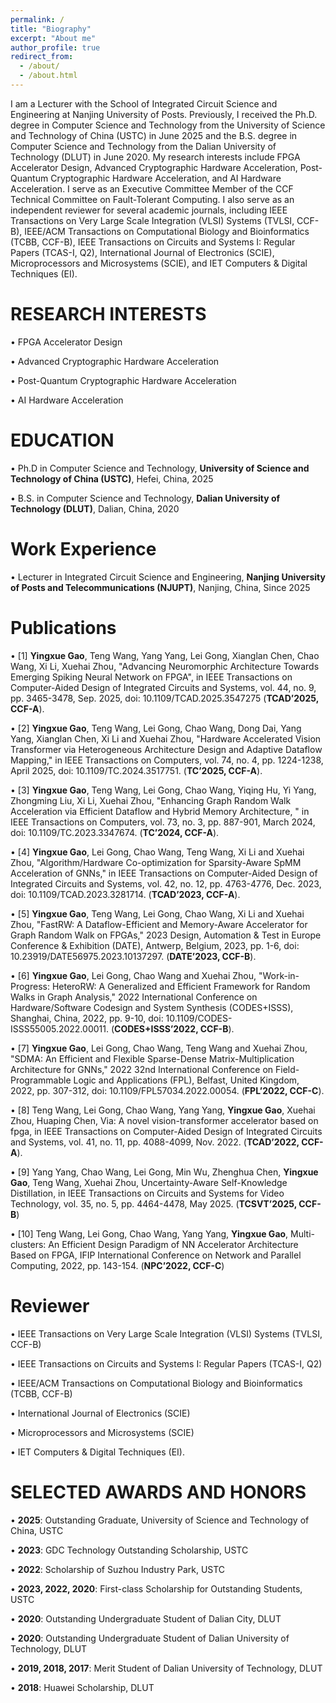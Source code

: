 ```yaml
---
permalink: /
title: "Biography"
excerpt: "About me"
author_profile: true
redirect_from: 
  - /about/
  - /about.html
---
```


I am a Lecturer with the School of Integrated Circuit Science and Engineering at Nanjing University of Posts. Previously, I received the Ph.D. degree in Computer Science and Technology from the University of Science and Technology of China (USTC) in June 2025 and the B.S. degree in Computer Science and Technology from the Dalian University of Technology (DLUT) in June 2020. My research interests include FPGA Accelerator Design, Advanced Cryptographic Hardware Acceleration, Post-Quantum Cryptographic Hardware Acceleration, and AI Hardware Acceleration. I serve as an Executive Committee Member of the CCF Technical Committee on Fault-Tolerant Computing. I also serve as an independent reviewer for several academic journals, including IEEE Transactions on Very Large Scale Integration (VLSI) Systems (TVLSI, CCF-B), IEEE/ACM Transactions on Computational Biology and Bioinformatics (TCBB, CCF-B), IEEE Transactions on Circuits and Systems I: Regular Papers (TCAS-I, Q2), International Journal of Electronics (SCIE), Microprocessors and Microsystems (SCIE), and IET Computers & Digital Techniques (EI).

RESEARCH INTERESTS
======
• FPGA Accelerator Design

• Advanced Cryptographic Hardware Acceleration

• Post-Quantum Cryptographic Hardware Acceleration

• AI Hardware Acceleration

EDUCATION
======
• Ph.D in Computer Science and Technology, **University of Science and Technology of China (USTC)**, Hefei, China, 2025

• B.S. in Computer Science and Technology, **Dalian University of Technology (DLUT)**, Dalian, China, 2020

Work Experience
======
• Lecturer in Integrated Circuit Science and Engineering, **Nanjing University of Posts and Telecommunications (NJUPT)**, Nanjing, China, Since 2025

Publications
======
• [1] **Yingxue Gao**, Teng Wang, Yang Yang, Lei Gong, Xianglan Chen, Chao Wang, Xi Li, Xuehai Zhou, "Advancing Neuromorphic Architecture Towards Emerging Spiking Neural Network on FPGA", in IEEE Transactions on Computer-Aided Design of Integrated Circuits and Systems, vol. 44, no. 9, pp. 3465-3478, Sep. 2025, doi: 10.1109/TCAD.2025.3547275 (**TCAD’2025, CCF-A**).

• [2] **Yingxue Gao**, Teng Wang, Lei Gong, Chao Wang, Dong Dai, Yang Yang, Xianglan Chen, Xi Li and Xuehai Zhou, "Hardware Accelerated Vision Transformer via Heterogeneous Architecture Design and Adaptive Dataflow Mapping," in IEEE Transactions on Computers, vol. 74, no. 4, pp. 1224-1238, April 2025, doi: 10.1109/TC.2024.3517751. (**TC’2025, CCF-A**).

• [3] **Yingxue Gao**, Teng Wang, Lei Gong, Chao Wang, Yiqing Hu, Yi Yang, Zhongming Liu, Xi Li, Xuehai Zhou, "Enhancing Graph Random Walk Acceleration via Efficient Dataflow and Hybrid Memory Architecture, " in IEEE Transactions on Computers, vol. 73, no. 3, pp. 887-901, March 2024, doi: 10.1109/TC.2023.3347674. (**TC’2024, CCF-A**).

• [4] **Yingxue Gao**, Lei Gong, Chao Wang, Teng Wang, Xi Li and Xuehai Zhou, "Algorithm/Hardware Co-optimization for Sparsity-Aware SpMM Acceleration of GNNs," in IEEE Transactions on Computer-Aided Design of Integrated Circuits and Systems, vol. 42, no. 12, pp. 4763-4776, Dec. 2023, doi: 10.1109/TCAD.2023.3281714. (**TCAD’2023, CCF-A**).

• [5] **Yingxue Gao**, Teng Wang, Lei Gong, Chao Wang, Xi Li and Xuehai Zhou, "FastRW: A Dataflow-Efficient and Memory-Aware Accelerator for Graph Random Walk on FPGAs," 2023 Design, Automation & Test in Europe Conference & Exhibition (DATE), Antwerp, Belgium, 2023, pp. 1-6, doi: 10.23919/DATE56975.2023.10137297. (**DATE’2023, CCF-B**).

• [6] **Yingxue Gao**, Lei Gong, Chao Wang and Xuehai Zhou, "Work-in-Progress: HeteroRW: A Generalized and Efficient Framework for Random Walks in Graph Analysis," 2022 International Conference on Hardware/Software Codesign and System Synthesis (CODES+ISSS), Shanghai, China, 2022, pp. 9-10, doi: 10.1109/CODES-ISSS55005.2022.00011. (**CODES+ISSS’2022, CCF-B**).

• [7] **Yingxue Gao**, Lei Gong, Chao Wang, Teng Wang and Xuehai Zhou, "SDMA: An Efficient and Flexible Sparse-Dense Matrix-Multiplication Architecture for GNNs," 2022 32nd International Conference on Field-Programmable Logic and Applications (FPL), Belfast, United Kingdom, 2022, pp. 307-312, doi: 10.1109/FPL57034.2022.00054. (**FPL’2022, CCF-C**).

• [8] Teng Wang, Lei Gong, Chao Wang, Yang Yang, **Yingxue Gao**, Xuehai Zhou, Huaping Chen, Via: A novel vision-transformer accelerator based on fpga, in IEEE Transactions on Computer-Aided Design of Integrated Circuits and Systems, vol. 41, no. 11, pp. 4088-4099, Nov. 2022. (**TCAD’2022, CCF-A**).

• [9] Yang Yang, Chao Wang, Lei Gong, Min Wu, Zhenghua Chen, **Yingxue Gao**, Teng Wang, Xuehai Zhou, Uncertainty-Aware Self-Knowledge Distillation, in IEEE Transactions on Circuits and Systems for Video Technology, vol. 35, no. 5, pp. 4464-4478, May 2025. (**TCSVT’2025, CCF-B**)

• [10] Teng Wang, Lei Gong, Chao Wang, Yang Yang, **Yingxue Gao**, Multi-clusters: An Efficient Design Paradigm of NN Accelerator Architecture Based on FPGA, IFIP International Conference on Network and Parallel Computing, 2022, pp. 143-154. (**NPC’2022, CCF-C**)


Reviewer
======
• IEEE Transactions on Very Large Scale Integration (VLSI) Systems (TVLSI, CCF-B)

• IEEE Transactions on Circuits and Systems I: Regular Papers (TCAS-I, Q2)

• IEEE/ACM Transactions on Computational Biology and Bioinformatics (TCBB, CCF-B)

• International Journal of Electronics (SCIE)

• Microprocessors and Microsystems (SCIE)

• IET Computers & Digital Techniques (EI).


SELECTED AWARDS AND HONORS
======
• **2025**: Outstanding Graduate, University of Science and Technology of China, USTC

• **2023**: GDC Technology Outstanding Scholarship, USTC

• **2022**: Scholarship of Suzhou Industry Park, USTC

• **2023, 2022, 2020**: First-class Scholarship for Outstanding Students, USTC

• **2020**: Outstanding Undergraduate Student of Dalian City, DLUT

• **2020**: Outstanding Undergraduate Student of Dalian University of Technology, DLUT

• **2019, 2018, 2017**: Merit Student of Dalian University of Technology, DLUT

• **2018**: Huawei Scholarship, DLUT

